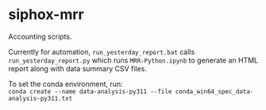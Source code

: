 # siphox-mrr
Accounting scripts.

Currently for automation, `run_yesterday_report.bat` calls `run_yesterday_report.py` which runs `MRR-Python.ipynb` to generate an HTML report along with data summary CSV files.

To set the conda environment, run:<br>
`conda create --name data-analysis-py311 --file conda_win64_spec_data-analysis-py311.txt`
